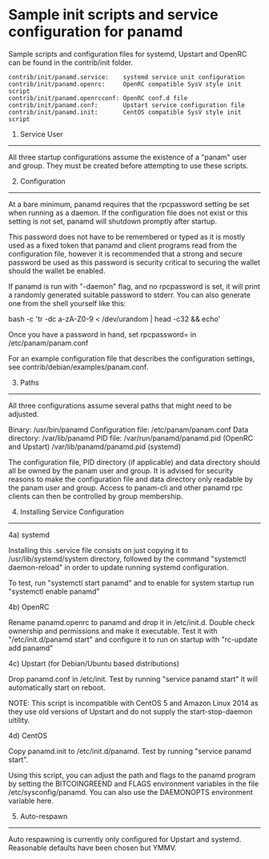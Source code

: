 Sample init scripts and service configuration for panamd
==========================================================

Sample scripts and configuration files for systemd, Upstart and OpenRC
can be found in the contrib/init folder.

    contrib/init/panamd.service:    systemd service unit configuration
    contrib/init/panamd.openrc:     OpenRC compatible SysV style init script
    contrib/init/panamd.openrcconf: OpenRC conf.d file
    contrib/init/panamd.conf:       Upstart service configuration file
    contrib/init/panamd.init:       CentOS compatible SysV style init script

1. Service User
---------------------------------

All three startup configurations assume the existence of a "panam" user
and group.  They must be created before attempting to use these scripts.

2. Configuration
---------------------------------

At a bare minimum, panamd requires that the rpcpassword setting be set
when running as a daemon.  If the configuration file does not exist or this
setting is not set, panamd will shutdown promptly after startup.

This password does not have to be remembered or typed as it is mostly used
as a fixed token that panamd and client programs read from the configuration
file, however it is recommended that a strong and secure password be used
as this password is security critical to securing the wallet should the
wallet be enabled.

If panamd is run with "-daemon" flag, and no rpcpassword is set, it will
print a randomly generated suitable password to stderr.  You can also
generate one from the shell yourself like this:

bash -c 'tr -dc a-zA-Z0-9 < /dev/urandom | head -c32 && echo'

Once you have a password in hand, set rpcpassword= in /etc/panam/panam.conf

For an example configuration file that describes the configuration settings,
see contrib/debian/examples/panam.conf.

3. Paths
---------------------------------

All three configurations assume several paths that might need to be adjusted.

Binary:              /usr/bin/panamd
Configuration file:  /etc/panam/panam.conf
Data directory:      /var/lib/panamd
PID file:            /var/run/panamd/panamd.pid (OpenRC and Upstart)
                     /var/lib/panamd/panamd.pid (systemd)

The configuration file, PID directory (if applicable) and data directory
should all be owned by the panam user and group.  It is advised for security
reasons to make the configuration file and data directory only readable by the
panam user and group.  Access to panam-cli and other panamd rpc clients
can then be controlled by group membership.

4. Installing Service Configuration
-----------------------------------

4a) systemd

Installing this .service file consists on just copying it to
/usr/lib/systemd/system directory, followed by the command
"systemctl daemon-reload" in order to update running systemd configuration.

To test, run "systemctl start panamd" and to enable for system startup run
"systemctl enable panamd"

4b) OpenRC

Rename panamd.openrc to panamd and drop it in /etc/init.d.  Double
check ownership and permissions and make it executable.  Test it with
"/etc/init.d/panamd start" and configure it to run on startup with
"rc-update add panamd"

4c) Upstart (for Debian/Ubuntu based distributions)

Drop panamd.conf in /etc/init.  Test by running "service panamd start"
it will automatically start on reboot.

NOTE: This script is incompatible with CentOS 5 and Amazon Linux 2014 as they
use old versions of Upstart and do not supply the start-stop-daemon uitility.

4d) CentOS

Copy panamd.init to /etc/init.d/panamd. Test by running "service panamd start".

Using this script, you can adjust the path and flags to the panamd program by
setting the BITCOINGREEND and FLAGS environment variables in the file
/etc/sysconfig/panamd. You can also use the DAEMONOPTS environment variable here.

5. Auto-respawn
-----------------------------------

Auto respawning is currently only configured for Upstart and systemd.
Reasonable defaults have been chosen but YMMV.
